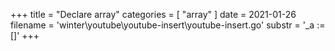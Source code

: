 +++
title = "Declare array"
categories = [ "array" ]
date = 2021-01-26
filename = 'winter\youtube\youtube-insert\youtube-insert.go'
substr = '_a := []'
+++
